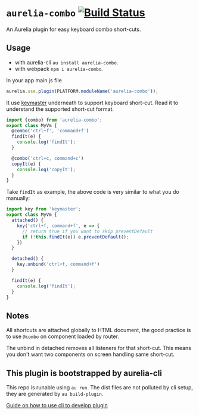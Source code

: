 # `aurelia-combo` [![Build Status](https://travis-ci.org/aurelia-contrib/aurelia-combo.svg?branch=master)](https://travis-ci.org/aurelia-contrib/aurelia-combo)

An Aurelia plugin for easy keyboard combo short-cuts.


## Usage

* with aurelia-cli `au install aurelia-combo`.
* with webpack `npm i aurelia-combo`.

In your app main.js file

```js
aurelia.use.plugin(PLATFORM.moduleName('aurelia-combo'));
```

It use [keymaster](https://github.com/madrobby/keymaster) underneath to support keyboard short-cut. Read it to understand the supported short-cut format.

```js
import {combo} from 'aurelia-combo';
export class MyVm {
  @combo('ctrl+f', 'command+f')
  findIt(e) {
    console.log('findIt');
  }

  @combo('ctrl+c, command+c')
  copyIt(e) {
    console.log('copyIt');
  }
}
```

Take `findIt` as example, the above code is very similar to what you do manually:
```js
import key from 'keymaster';
export class MyVm {
  attached() {
    key('ctrl+f, command+f', e => {
      // return true if you want to skip preventDefault
      if (!this.findIt(e)) e.preventDefault();
    })
  }

  detached() {
    key.unbind('ctrl+f, command+f')
  }

  findIt(e) {
    console.log('findIt');
  }
}
```

## Notes

All shortcuts are attached globally to HTML document, the good practice is to use `@combo` on component loaded by router.

The unbind in detached removes all listeners for that short-cut. This means you don't want two components on screen handling same short-cut.


## This plugin is bootstrapped by aurelia-cli

This repo is runable using `au run`. The dist files are not polluted by cli setup, they are generated by `au build-plugin`.

[Guide on how to use cli to develop plugin](https://github.com/aurelia-contrib/aurelia-getting-started/blob/master/guides/how-to-use-cli-to-develop-plugin.md)
